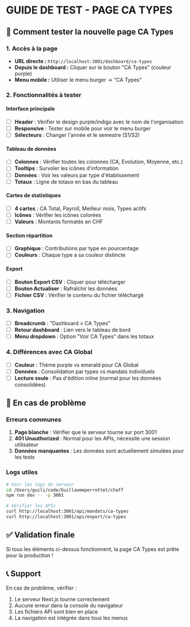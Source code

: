 # GUIDE DE TEST - PAGE CA TYPES

## 🎯 Comment tester la nouvelle page CA Types

### 1. Accès à la page

- **URL directe :** `http://localhost:3001/dashboard/ca-types`
- **Depuis le dashboard :** Cliquer sur le bouton "CA Types" (couleur purple)
- **Menu mobile :** Utiliser le menu burger → "CA Types"

### 2. Fonctionnalités à tester

#### Interface principale

- [ ] **Header** : Vérifier le design purple/indigo avec le nom de l'organisation
- [ ] **Responsive** : Tester sur mobile pour voir le menu burger
- [ ] **Sélecteurs** : Changer l'année et le semestre (S1/S2)

#### Tableau de données

- [ ] **Colonnes** : Vérifier toutes les colonnes (CA, Evolution, Moyenne, etc.)
- [ ] **Tooltips** : Survoler les icônes d'information
- [ ] **Données** : Voir les valeurs par type d'établissement
- [ ] **Totaux** : Ligne de totaux en bas du tableau

#### Cartes de statistiques

- [ ] **4 cartes** : CA Total, Payroll, Meilleur mois, Types actifs
- [ ] **Icônes** : Vérifier les icônes colorées
- [ ] **Valeurs** : Montants formatés en CHF

#### Section répartition

- [ ] **Graphique** : Contributions par type en pourcentage
- [ ] **Couleurs** : Chaque type a sa couleur distincte

#### Export

- [ ] **Bouton Export CSV** : Cliquer pour télécharger
- [ ] **Bouton Actualiser** : Rafraîchir les données
- [ ] **Fichier CSV** : Vérifier le contenu du fichier téléchargé

### 3. Navigation

- [ ] **Breadcrumb** : "Dashboard > CA Types"
- [ ] **Retour dashboard** : Lien vers le tableau de bord
- [ ] **Menu dropdown** : Option "Voir CA Types" dans les totaux

### 4. Différences avec CA Global

- [ ] **Couleur** : Thème purple vs emerald pour CA Global
- [ ] **Données** : Consolidation par types vs mandats individuels
- [ ] **Lecture seule** : Pas d'édition inline (normal pour les données consolidées)

## 🔧 En cas de problème

### Erreurs communes

1. **Page blanche** : Vérifier que le serveur tourne sur port 3001
2. **401 Unauthorized** : Normal pour les APIs, nécessite une session utilisateur
3. **Données manquantes** : Les données sont actuellement simulées pour les tests

### Logs utiles

```bash
# Voir les logs du serveur
cd /Users/guili/code/Guillaumeperrottet/chaff
npm run dev -- -p 3001

# Vérifier les APIs
curl http://localhost:3001/api/mandats/ca-types
curl http://localhost:3001/api/export/ca-types
```

## ✅ Validation finale

Si tous les éléments ci-dessus fonctionnent, la page CA Types est prête pour la production !

## 📞 Support

En cas de problème, vérifier :

1. Le serveur Next.js tourne correctement
2. Aucune erreur dans la console du navigateur
3. Les fichiers API sont bien en place
4. La navigation est intégrée dans tous les menus
